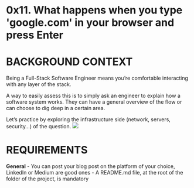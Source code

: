 # 0x11. What happens when you type 'google.com' in your browser and press Enter

# BACKGROUND CONTEXT
Being a Full-Stack Software Engineer means you’re comfortable interacting with any layer of the stack.

A way to easily assess this is to simply ask an engineer to explain how a software system works. They can have a general overview of the flow or can choose to dig deep in a certain area.

Let’s practice by exploring the infrastructure side (network, servers, security…) of the question.
![](https://s3.amazonaws.com/intranet-projects-files/holbertonschool-sysadmin_devops/298/aJPw3mw.jpg)

# REQUIREMENTS
**General**
	- You can post your blog post on the platform of your choice, LinkedIn or Medium are good ones
	- A README.md file, at the root of the folder of the project, is mandatory
